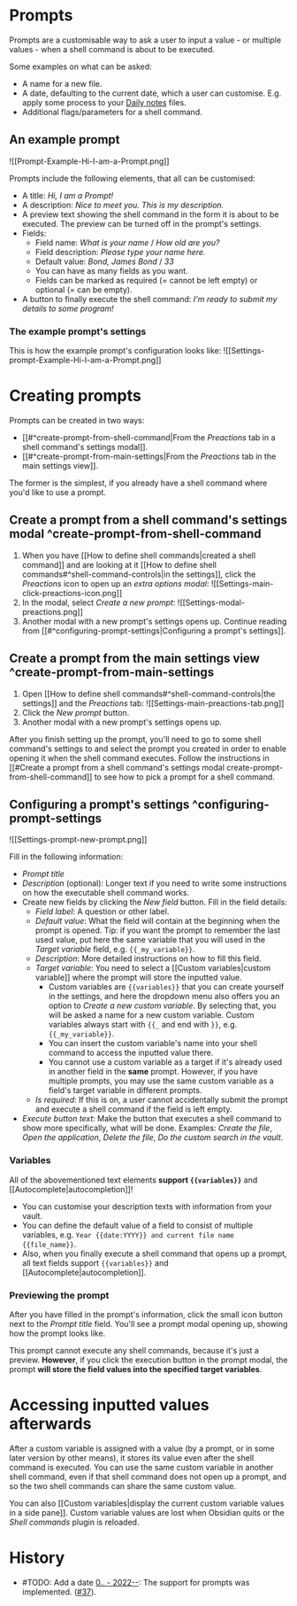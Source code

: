 # Prompts
Prompts are a customisable way to ask a user to input a value - or multiple values - when a shell command is about to be executed.

Some examples on what can be asked:
- A name for a new file.
- A date, defaulting to the current date, which a user can customise. E.g. apply some process to your [Daily notes](https://help.obsidian.md/Plugins/Daily+notes) files.
- Additional flags/parameters for a shell command.

## An example prompt

![[Prompt-Example-Hi-I-am-a-Prompt.png]]

Prompts include the following elements, that all can be customised:
- A title: *Hi, I am a Prompt!*
- A description: *Nice to meet you. This is my description.*
- A preview text showing the shell command in the form it is about to be executed. The preview can be turned off in the prompt's settings.
- Fields:
	- Field name: *What is your name* / *How old are you?*
	- Field description: *Please type your name here.*
	- Default value: *Bond, James Bond* / *33*
	- You can have as many fields as you want.
	- Fields can be marked as required (= cannot be left empty) or optional (= can be empty).
- A button to finally execute the shell command: *I'm ready to submit my details to some program!*

### The example prompt's settings
This is how the example prompt's configuration looks like:
![[Settings-prompt-Example-Hi-I-am-a-Prompt.png]]

# Creating prompts
Prompts can be created in two ways:
- [[#^create-prompt-from-shell-command|From the *Preactions* tab in a shell command's settings modal]].
- [[#^create-prompt-from-main-settings|From the *Preactions* tab in the main settings view]].

The former is the simplest, if you already have a shell command where you'd like to use a prompt.

## Create a prompt from a shell command's settings modal ^create-prompt-from-shell-command
1. When you have [[How to define shell commands|created a shell command]] and are looking at it [[How to define shell commands#^shell-command-controls|in the settings]], click the *Preactions* icon to open up an *extra options modal*:
	![[Settings-main-click-preactions-icon.png]]
2. In the modal, select *Create a new prompt*:
	![[Settings-modal-preactions.png]]
3. Another modal with a new prompt's settings opens up. Continue reading from [[#^configuring-prompt-settings|Configuring a prompt's settings]].

## Create a prompt from the main settings view ^create-prompt-from-main-settings
1. Open [[How to define shell commands#^shell-command-controls|the settings]] and the *Preactions* tab:
	![[Settings-main-preactions-tab.png]]
2. Click the *New prompt* button.
3. Another modal with a new prompt's settings opens up.

After you finish setting up the prompt, you'll need to go to some shell command's settings to and select the prompt you created in order to enable opening it when the shell command executes. Follow the instructions in [[#Create a prompt from a shell command's settings modal create-prompt-from-shell-command]] to see how to pick a prompt for a shell command.

## Configuring a prompt's settings ^configuring-prompt-settings
![[Settings-prompt-new-prompt.png]]

Fill in the following information:
- *Prompt title*
- *Description* (optional): Longer text if you need to write some instructions on how the executable shell command works.
- Create new fields by clicking the *New field* button. Fill in the field details:
	- *Field label*: A question or other label.
	- *Default value*: What the field will contain at the beginning when the prompt is opened. Tip: if you want the prompt to remember the last used value, put here the same variable that you will used in the *Target variable* field, e.g. `{{_my_variable}}`.
	- *Description*: More detailed instructions on how to fill this field.
	- *Target variable*: You need to select a [[Custom variables|custom variable]] where the prompt will store the inputted value.
		- Custom variables are `{{variables}}` that you can create yourself in the settings, and here the dropdown menu also offers you an option to *Create a new custom variable*. By selecting that, you will be asked a name for a new custom variable. Custom variables always start with `{{_` and end with `}}`, e.g. `{{_my_variable}}`.
		- You can insert the custom variable's name into your shell command to access the inputted value there.
		- You cannot use a custom variable as a target if it's already used in another field in the **same** prompt. However, if you have multiple prompts, you may use the same custom variable as a field's target variable in different prompts.
	- *Is required*: If this is on, a user cannot accidentally submit the prompt and execute a shell command if the field is left empty.
- *Execute button text*: Make the button that executes a shell command to show more specifically, what will be done. Examples: *Create the file*, *Open the application*, *Delete the file*, *Do the custom search in the vault*.

### Variables
All of the abovementioned text elements **support `{{variables}}`** and [[Autocomplete|autocompletion]]!
 - You can customise your description texts with information from your vault.
 - You can define the default value of a field to consist of multiple variables, e.g. `Year {{date:YYYY}} and current file name {{file_name}}`.
 - Also, when you finally execute a shell command that opens up a prompt, all text fields support `{{variables}}` and [[Autocomplete|autocompletion]].

### Previewing the prompt
After you have filled in the prompt's information, click the small icon button next to the *Prompt title* field. You'll see a prompt modal opening up, showing how the prompt looks like.

This prompt cannot execute any shell commands, because it's just a preview. **However**, if you click the execution button in the prompt modal, the prompt **will store the field values into the specified target variables**.

# Accessing inputted values afterwards
After a custom variable is assigned with a value (by a prompt, or in some later version by other means), it stores its value even after the shell command is executed. You can use the same custom variable in another shell command, even if that shell command does not open up a prompt, and so the two shell commands can share the same custom value.

You can also [[Custom variables|display the current custom variable values in a side pane]]. Custom variable values are lost when Obsidian quits or the *Shell commands* plugin is reloaded.

# History
- #TODO: Add a date [0.. - 2022--](https://github.com/Taitava/obsidian-shellcommands/blob/main/CHANGELOG.md#00---2022--): The support for prompts was implemented. ([#37](https://github.com/Taitava/obsidian-shellcommands/issues/37)).